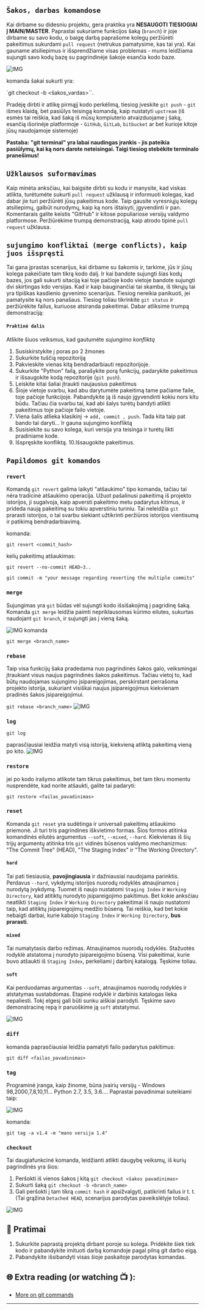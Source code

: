 ## `Šakos, darbas komandose`
Kai dirbame su didesniu projektu, gera praktika yra **NESAUGOTI TIESIOGIAI Į MAIN/MASTER**. Paprastai sukuriame funkcijos šaką (`branch`) ir joje dirbame su savo kodu, o baigę darbą paprašome kolegų peržiūrėti pakeitimus sukurdami `pull request` (netrukus pamatysime, kas tai yra). Kai gauname atsiliepimus ir išsprendžiame visas problemas - mums leidžiama sujungti savo kodų bazę su pagrindinėje šakoje esančia kodo baze.

![IMG](https://github.com/CodeAcademy-Online/python-new-material/blob/master/images/git_branch.svg)

komanda šakai sukurti yra:

 `git checkout -b <šakos_vardas>``.

Pradėję dirbti ir atlikę pirmąjį kodo perkėlimą, tiesiog įveskite `git push` - `git` išmes klaidą, bet pasiūlys teisingą komandą, kaip nustatyti `upstream` (iš esmės tai reiškia, kad šaką iš mūsų kompiuterio atvaizduojame į šaką, esančią išorinėje platformoje - `GitHub`, `GitLab`, `bitbucket` ar bet kurioje kitoje jūsų naudojamoje sistemoje)

**Pastaba: "git terminal" yra labai naudingas įrankis - jis pateikia pasiūlymų, kai ką nors darote neteisingai. Taigi tiesiog stebėkite terminalo pranešimus!**

## `Užklausos suformavimas`

Kaip minėta anksčiau, kai baigsite dirbti su kodu ir manysite, kad viskas atlikta, turėtumėte sukurti `pull request` užklausą ir informuoti kolegas, kad dabar jie turi peržiūrėti jūsų pakeitimus kode. Taip gausite vyresniųjų kolegų atsiliepimų, galbūt nurodymų, kaip ką nors ištaisyti, įgyvendinti ir pan. Komentarais galite keistis "GitHub" ir kitose populiariose versijų valdymo platformose. Peržiūrėkime trumpą demonstraciją, kaip atrodo tipinė `pull request` užklausa.

## `sujungimo konfliktai (merge conflicts), kaip juos išspręsti`
Tai gana įprastas scenarijus, kai dirbame su šakomis ir, tarkime, jūs ir jūsų kolega pakeičiate tam tikrą kodo dalį. Ir kai bandote sujungti šias kodų bazes, jos gali sukurti sitaciją kai toje pačioje kodo vietoje bandote sujungti dvi skirtingas kdo versijas. Kad ir kaip bauginančiai tai skamba, iš tikrųjų tai yra tipiškas kasdienio gyvenimo scenarijus. Tiesiog nereikia panikuoti, jei pamatysite ką nors panašaus. Tiesiog toliau tikrinkite `git status` ir peržiūrėkite failus, kuriuose atsiranda pakeitimai. Dabar atliksime trumpą demonstraciją:

#### `Praktinė dalis`
Atlikite šiuos veiksmus, kad gautumėte _sujungimo konfliktą_

1. Susiskirstykite į poras po 2 žmones
2. Sukurkite tuščią repozitoriją
3. Pakvieskite vienas kitą bendradarbiauti repozitorijoje.
4. Sukurkite "Python" failą, parašykite porą funkcijų, padarykite pakeitimus ir išsaugokite kodą repozitorije (`git push`).
5. Leiskite kitai šaliai įtraukti naujausius pakeitimus
6. Šioje vietoje svarbu, kad abu darytumėte pakeitimą tame pačiame faile, toje pačioje funkcijoje. Pabandykite ją iš naujo įgyvendinti kokiu nors kitu būdu. Tačiau čia svarbu tai, kad abi šalys turėtų bandyti atlikti pakeitimus toje pačioje failo vietoje.
7. Viena šalis atlieka klasikinį -> `add, commit , push`. Tada kita taip pat bando tai daryti... Ir gauna sujungimo konfliktą
8. Susisiekite su savo kolega, kuri versija yra teisinga ir turėtų likti pradiniame kode.
9. Išspręskite konfliktą.
10.Išsaugokite pakeitimus.

## `Papildomos git komandos`
### `revert`
Komandą `git revert` galima laikyti "atšaukimo" tipo komanda, tačiau tai nėra tradicinė atšaukimo operacija. Užuot pašalinusi pakeitimą iš projekto istorijos, ji sugalvoja, kaip apversti pakeitimo metu padarytus kitimus, ir prideda naują pakeitimą su tokiu apverstiniu turiniu. Tai neleidžia `git` prarasti istorijos, o tai svarbu siekiant užtikrinti peržiūros istorijos vientisumą ir patikimą bendradarbiavimą.

komanda:

`git revert <commit_hash>`

kelių pakeitimų atšaukimas:


`git revert --no-commit HEAD~3..`

`git commit -m "your message regarding reverting the multiple commits"`

### `merge`

Sujungimas yra `git` būdas vėl sujungti kodo išsišakojimą į pagridinę šaką. Komanda `git merge` leidžia paimti nepriklausomas kūrimo eilutes, sukurtas naudojant `git branch`, ir sujungti jas į vieną šaką.

![IMG](https://github.com/CodeAcademy-Online/python-new-material/blob/master/images/merge.svg)
komanda

`git merge <branch_name>`

### `rebase`

Taip visa funkcijų šaka pradedama nuo pagrindinės šakos galo, veiksmingai įtraukiant visus naujus pagrindinės šakos pakeitimus. Tačiau vietoj to, kad būtų naudojamas sujungimo įsipareigojimas, perskirstant perrašoma projekto istorija, sukuriant visiškai naujus įsipareigojimus kiekvienam pradinės šakos įsipareigojimui.

`git rebase <branch_name>`
![IMG](https://github.com/CodeAcademy-Online/python-new-material/blob/master/images/rebase.svg)

### `log`

`git log`

paprasčiausiai leidžia matyti visą istoriją, kiekvieną atliktą pakeitimą vieną po kito.
![IMG](https://github.com/CodeAcademy-Online/python-new-material/blob/master/images/git_log.jpg)

### `restore`
jei po kodo irašymo atlikote tam tikrus pakeitimus, bet tam tikru momentu nusprendėte, kad norite atšaukti, galite tai padaryti:


`git restore <failas_pavadinimas>`

###  `reset`

Komanda `git reset` yra sudėtinga ir universali pakeitimų atšaukimo priemonė. Ji turi tris pagrindines iškvietimo formas. Šios formos atitinka komandinės eilutės argumentus `--soft`, `--mixed`, `--hard`. Kiekvienas iš šių trijų argumentų atitinka tris `git` vidinės būsenos valdymo mechanizmus: "The Commit Tree" (HEAD), "The Staging Index" ir "The Working Directory".

#### `hard`

Tai pati tiesiausia, **pavojingiausia** ir dažniausiai naudojama parinktis. Perdavus `--hard`, vykdymų istorijos nuorodų rodyklės atnaujinamos į nurodytą įvykdymą. Tuomet iš naujo nustatomi `Staging Index` ir `Working Directory`, kad atitiktų nurodyto įsipareigojimo pakitimus. Bet kokie anksčiau neatlikti `Staging Index` ir `Working Directory` pakeitimai iš naujo nustatomi taip, kad atitiktų įsipareigojimų medžio būseną. Tai reiškia, kad bet kokie nebaigti darbai, kurie kabojo `Staging Index` ir `Working Directory`, **bus prarasti**.

#### `mixed`

Tai numatytasis darbo režimas. Atnaujinamos nuorodų rodyklės. Stažuotės rodyklė atstatoma į nurodyto įsipareigojimo būseną. Visi pakeitimai, kurie buvo atšaukti iš `Staging Index`, perkeliami į darbinį katalogą. Tęskime toliau.


#### `soft`

Kai perduodamas argumentas `--soft`, atnaujinamos nuorodų rodyklės ir atstatymas sustabdomas. Etapinė rodyklė ir darbinis katalogas lieka nepaliesti. Tokį elgesį gali būti sunku aiškiai parodyti. Tęskime savo demonstracinę repą ir paruoškime ją `soft` atstatymui.

![IMG](https://github.com/CodeAcademy-Online/python-new-material/blob/master/images/reset.svg)


### `diff`

komanda paprasčiausiai leidžia pamatyti failo padarytus pakitimus:

`git diff <failas_pavadinimas>`


### `tag`

Programinė įranga, kaip žinome, būna įvairių versijų - Windows 98,2000,7,8,10,11...  Python 2.7, 3.5, 3.6....
Paprastai pavadinimai suteikiami taip:

![IMG](https://github.com/CodeAcademy-Online/python-new-material/blob/master/images/tag.png)

komanda:


`git tag -a v1.4 -m "mano versija 1.4"`


### `checkout`

Tai daugiafunkcinė komanda, leidžianti atlikti daugybę veiksmų, iš kurių pagrindinės yra šios:
1. Peršokti iš vienos šakos į kitą `git checkout <šakos pavadinimas>`
2. Sukurti šaką `git checkout -b <branch_name>`
3. Gali peršokti į tam tikrą `commit hash` ir apsižvalgyti, patikrinti failus ir t. t. (Tai grąžina `Detached HEAD`, scenarijus parodytas paveikslėlyje toliau).

![IMG](https://github.com/CodeAcademy-Online/python-new-material/blob/master/images/detached.svg)

## 🧠 Pratimai

1. Sukurkite paprastą projektą dirbant poroje su kolega. Pridėkite šiek tiek kodo ir pabandykite imituoti darbą komandoje pagal pilną git darbo eigą. 
2. Pabandykite išsibandyti visas šioje paskaitoje parodytas komandas.

## 🌐  Extra reading (or watching 📺 ):

* [More on git commands](https://git-scm.com/doc)
***
